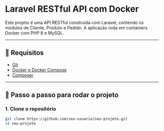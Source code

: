 # Laravel RESTful API com Docker

Este projeto é uma API RESTful construída com Laravel, contendo os módulos de Cliente, Produto e Pedido. A aplicação roda em containers Docker com PHP 8 e MySQL.

---

## 🔧 Requisitos

- [Git](https://git-scm.com/)
- [Docker e Docker Compose](https://www.docker.com/)
- [Composer](https://getcomposer.org/)

---

## 🚀 Passo a passo para rodar o projeto

### 1. Clone o repositório

```bash
git clone https://github.com/seu-usuario/seu-projeto.git
cd seu-projeto
